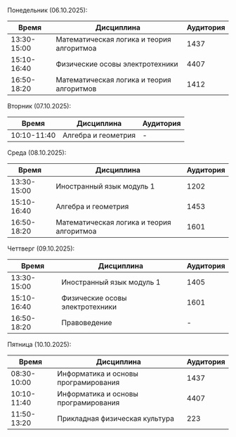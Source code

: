 Понедельник (06.10.2025):

 | Время	   | Дисциплина	                              |Аудитория|
 |-------------|------------------------------------------|---------|
 | 13:30-15:00 | Математическая логика и теория алгоритмоа|	 1437   |
 | 15:10-16:40 | Физические осовы электротехники          |	 4407   |
 | 16:50-18:20 | Математическая логика и теория алгоритмов|  1412   |

Вторник (07.10.2025):

 | Время	   | Дисциплина	                              |Аудитория|
 |-------------|------------------------------------------|---------|
 | 10:10-11:40 | Алгебра и геометрия                      |	   -    |
 
Среда (08.10.2025):

 | Время	   | Дисциплина	                              |Аудитория|
 |-------------|------------------------------------------|---------|
 | 13:30-15:00 | Иностранный язык модуль 1                |	 1202   |
 | 15:10-16:40 | Алгебра и геометрия                      |	 1453   |
 | 16:50-18:20 | Математическая логика и теория алгоритмоа|  1601   |

Четтверг (09.10.2025):

 | Время	   | Дисциплина	                              |Аудитория|
 |-------------|------------------------------------------|---------|
 | 13:30-15:00 | Иностранный язык модуль 1                |	 1405   |
 | 15:10-16:40 | Физические осовы электротехники          |	 1601   |
 | 16:50-18:20 | Правоведение                             |    -    |

Пятница (10.10.2025):

 | Время	   | Дисциплина	                              |Аудитория|
 |-------------|------------------------------------------|---------|
 | 08:30-10:00 | Информатика и основы програмирования     |	 1437   |
 | 10:10-11:40 | Информатика и основы програмирования     |	 4407   |
 | 11:50-13:20 | Прикладная физическая культура           |  223    |